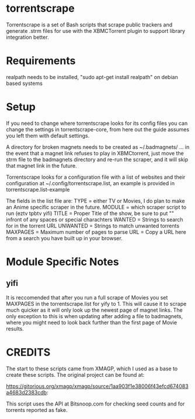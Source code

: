 torrentscrape
=============

Torrentscrape is a set of Bash scripts that scrape public trackers and 
generate .strm files for use with the XBMCTorrent plugin to support library 
integration better.

Requirements
============

realpath needs to be installed, "sudo apt-get install realpath" on debian based
systems

Setup
=====

If you need to change where torrentscrape looks for its config files you can 
change the settings in torrentscrape-core, from here out the guide assumes you 
left them with default settings.

A directory for broken magnets needs to be created as ~/.badmagnets/ ... in 
the event that a magnet link refuses to play in XBMCtorrent, just move the 
strm file to the badmagnets directory and re-run the scraper, and it will skip 
that magnet link in the future.

Torrentscrape looks for a configuration file with a list of websites and their 
configuration at ~/.config/torrentscrape.list, an example is provided in 
torrentscrape.list-example

The fields in the list file are:
TYPE = either TV or Movies, I do plan to make an Anime specific scraper in the 
       future.
MODULE = which scraper script to run (eztv tpbtv yifi)
TITLE = Proper Title of the show, be sure to put "\" infront of any spaces or 
        special charachters
WANTED = Strings to search for in the torrent URL
UNWANTED = Strings to match unwanted torrents
MAXPAGES = Maximum number of pages to parse
URL = Copy a URL here from a search you have built up in your browser.


Module Specific Notes
=====================

yifi
----

It is reccomended that after you run a full scrape of Movies you set MAXPAGES 
in the torrentscrape.list for yify to 1. This will cause it to scrape much 
quicker as it will only look up the newest page of magnet links. The only 
exception to this is when updating after adding a file to badmagnets, where 
you might need to look back further than the first page of Movie results.


CREDITS
=======

The start to these scripts came from XMAGP, which I used as a base to create 
these scripts. The original project can be found at:

https://gitorious.org/xmagp/xmagp/source/1aa903f1e38006f43efcd674083a4683d2383cdb:

This script uses the API at Bitsnoop.com for checking seed counts and for torrents
reported as fake.

